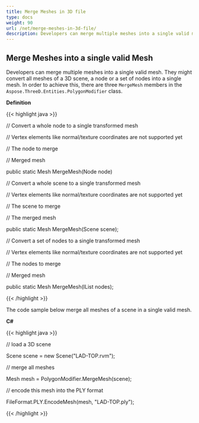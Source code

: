 ```yaml
---
title: Merge Meshes in 3D file
type: docs
weight: 90
url: /net/merge-meshes-in-3d-file/
description: Developers can merge multiple meshes into a single valid mesh. They might convert all meshes of a 3D scene, a node or a set of nodes into a single mesh. In order to achieve this, there are three MergeMesh members in the Aspose.ThreeD.Entities.PolygonModifier class.
---
```


## **Merge Meshes into a single valid Mesh**
Developers can merge multiple meshes into a single valid mesh. They might convert all meshes of a 3D scene, a node or a set of nodes into a single mesh. In order to achieve this, there are three `MergeMesh` members in the `Aspose.ThreeD.Entities.PolygonModifier` class.

**Definition**

{{< highlight java >}}

 // Convert a whole node to a single transformed mesh

// Vertex elements like normal/texture coordinates are not supported yet

// <param name="node">The node to merge</param>

// <returns>Merged mesh</returns>

public static Mesh MergeMesh(Node node)

// Convert a whole scene to a single transformed mesh

// Vertex elements like normal/texture coordinates are not supported yet

// <param name="scene">The scene to merge</param>

// <returns>The merged mesh</returns>

public static Mesh MergeMesh(Scene scene);

// Convert a set of nodes to a single transformed mesh

// Vertex elements like normal/texture coordinates are not supported yet

// <param name="nodes">The nodes to merge</param>

// <returns>Merged mesh</returns>

public static Mesh MergeMesh(IList<Node> nodes);

{{< /highlight >}}

The code sample below merge all meshes of a scene in a single valid mesh.

**C#**

{{< highlight java >}}

 // load a 3D scene

Scene scene = new Scene("LAD-TOP.rvm");

// merge all meshes

Mesh mesh = PolygonModifier.MergeMesh(scene);

// encode this mesh into the PLY format

FileFormat.PLY.EncodeMesh(mesh, "LAD-TOP.ply");

{{< /highlight >}}
